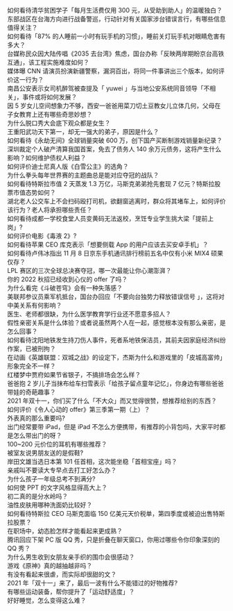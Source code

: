 如何看待清华贫困学子「每月生活费仅用 300 元，从受助到助人」的温暖独白？  
东部战区在台海方向进行战备警巡，行动针对有关国家涉台错误言行，有哪些信息值得关注？  
如何看待「87% 的人睡前一小时有玩手机的习惯」，睡前关灯玩手机对眼睛危害有多大？  
台媒称民众因大陆传唱《2035 去台湾》焦虑，国台办称「反映两岸期盼京台高铁互通」，该工程实施难度如何？  
媒体曝 CNN 请演员扮演新疆警察，漏洞百出，将同一件事讲出三个版本，如何评价这一行为？  
南昌公安表示女司机醉驾被查提及「 yuwei 」与当地公安系统同音领导「不相关」，事件或将如何发展？  
因 5 岁女儿空间想象力不够，西安一爸爸用菜刀切土豆教女儿立体几何，父母在子女教育上还有哪些奇思妙想？  
为什么脱口秀大会底下观众都是女生？  
王重阳武功天下第一，却无一强大的弟子，原因是什么？  
如何看待《永劫无间》全球销量突破 600 万，创下国产买断制游戏销量新纪录？  
深圳裁定个人破产清算我国首案，免去了债务人 140 余万元债务，这将产生什么影响？如何维护债权人利益？  
如何评价迪士尼真人版《白雪公主》的选角？  
为什么拳头每年世界赛的主题曲总是能对应夺冠的战队？  
如何看待特斯拉市值 2 天蒸发 1.3 万亿，马斯克弟弟抢先套现 7 亿元？特斯拉股票市值态势如何？  
湖北老人公交车上不会扫码殴打司机，欲翻窗逃离时，群众将其堵车上，如何评价该行为？老人将承担哪些责任？  
如何看待成都一学校食堂人员变黄码无法返校，烹饪专业学生挑大梁「提前上岗」?  
如何评价电影《毒液 2》?  
如何看待苹果 CEO 库克表示「想要侧载 App 的用户应该去买安卓手机」？  
如何看待卢伟冰指出 11 月 8 日京东手机通讯排行榜前五名中仅有小米 MIX4 硕果仅存？  
LPL 赛区的三次全球总决赛夺冠，哪一次最能让你心潮澎湃？  
你的 2022 秋招已经收到心仪的 offer 了吗？  
为什么看完《斗破苍穹》会有一种失落感？  
美联邦参议员乘军机抵台，国台办回应「不要向台独势力释放错误信号 」，这将对中美关系有何影响？  
医生、老师都很缺，为什么医学教育学行业还不愿意多招人？  
假性亲密关系是什么体验？或者说虽然两个人在一起，感觉根本没有那么亲密，是怎么回事？  
如何看待沈阳地铁发生持刀伤人事件，死者系地铁保洁员，其前夫因家庭经济纠纷作案，已被刑拘？  
在动画《英雄联盟：双城之战》的设定下，杰斯为什么和游戏里的「皮城高富帅」形象完全不一样？  
红楼梦中贾府如果节省银子，不搞排场会怎么样？  
爸爸抱 2 岁儿子当抹布给车扫雪表示「给孩子留点童年记忆」，你身边有哪些爸爸带娃的奇葩趣事？  
2021 年双十一，你们买了什么「不大众」而又觉得很赞，想推荐给别的东西？  
如何评价《令人心动的 offer》第三季第一期（上）？  
外表真的那么重要吗?  
出门经常要带 iPad，但是 iPad 不怎么方便携带，有推荐的小背包吗，大家平时都是怎么带出门的呀？  
100~200 元价位的耳机有哪些推荐？  
被室友说男朋友送的是假鞋?  
岸田文雄当选日本第 101 任首相，这次能坐稳「首相宝座」吗？  
亲戚叫不要读大专早点去打工好怎么办？  
为什么孩子一年级总考不到满分?  
如何使 PPT 的文字风格显得高大上？  
初二真的是分水岭吗？  
油性皮肤用哪种洗面奶比较好？  
如何看待特斯拉 CEO 马斯克面临 150 亿美元天价税单，第四季度或被迫出售特斯拉股票？  
在职场中，幼态脸怎样才能看起来更成熟？  
腾讯回应下架 PC 版 QQ 秀，只是折叠在聊天窗口，你用过哪些令你印象深刻的 QQ 秀？  
为什么男生收到女朋友亲手织的围巾会很感动？  
游戏《原神》真的越抽越非吗？  
有没有看起来很虐，而实际却很甜的文？  
2021 年「双十一」来了，最后一波有什么不能错过的好物推荐?  
有哪些运动装备，帮你提升了「运动舒适度」？  
好好睡觉，怎么变得这么难？  
